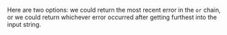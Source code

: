 Here are two options: we could return the most recent error in the `or` chain, or we could return
whichever error occurred after getting furthest into the input string.
